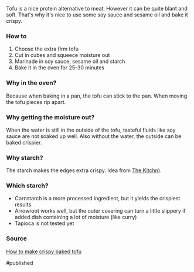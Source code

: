 Tofu is a nice protein alternative to meat. However it can be quite blant and soft. That's why it's nice to use some soy sauce and sesame oil and bake it crispy. 

### How to
1. Choose the extra firm tofu
2. Cut in cubes and squeece moisture out
3. Marinade in soy sauce, sesame oil and starch
4. Bake it in the oven for 25-30 minutes

### Why in the oven?
Because when baking in a pan, the tofu can stick to the pan. When moving the tofu pieces rip apart. 

### Why getting the moisture out?
When the water is still in the outside of the tofu, tasteful fluids like soy sauce are not soaked up well. Also without the water, the outside can be baked crispier.

### Why starch?
 The starch makes the edges extra crispy. Idea from [The Kitchn](https://www.thekitchn.com/how-to-make-crispy-tofu-without-deepfrying-cooking-lessons-from-the-kitchn-201265)). 

### Which starch?
- Cornstarch is a more processed ingredient, but it yields the crispiest results
- Arrowroot works well, but the outer covering can turn a little slippery if added dish containing a lot of moisture (like curry)
- Tapioca is not tested yet

### Source 
[How to make crispy baked tofu](https://cookieandkate.com/how-to-make-crispy-baked-tofu/)

#published